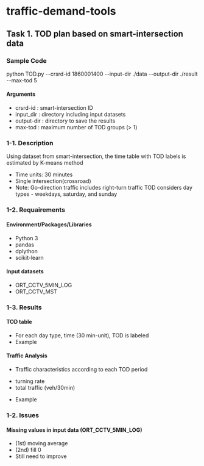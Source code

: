 # traffic-demand-tools
## Task 1. TOD plan based on smart-intersection data
### Sample Code
python TOD.py --crsrd-id 1860001400 --input-dir ./data --output-dir ./result --max-tod 5

#### Arguments
* crsrd-id : smart-intersection ID
* input_dir : directory including input datasets
* output-dir : directory to save the results
* max-tod : maximum number of TOD groups (> 1)

### 1-1. Description
Using dataset from smart-intersection, the time table with TOD labels is estimated by K-means method
- Time units: 30 minutes
- Single intersection(crossroad)
- Note: Go-direction traffic includes right-turn traffic
        TOD considers day types - weekdays, saturday, and sunday

### 1-2. Requairements
#### Environment/Packages/Libraries
* Python 3
* pandas
* dplython
* scikit-learn

#### Input datasets
* ORT_CCTV_5MIN_LOG
* ORT_CCTV_MST

### 1-3. Results
#### TOD table
* For each day type, time (30 min-unit), TOD is labeled
* Example

#### Traffic Analysis
* Traffic characteristics according to each TOD period
- turning rate
- total traffic (veh/30min)
* Example

### 1-2. Issues
#### Missing values in input data (ORT_CCTV_5MIN_LOG)
* (1st) moving average
* (2nd) fill 0
* Still need to improve
